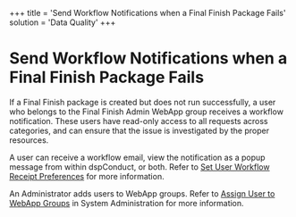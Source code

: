+++
title = 'Send Workflow Notifications when a Final Finish Package Fails'
solution = 'Data Quality'
+++

# Send Workflow Notifications when a Final Finish Package Fails

If a Final Finish package is created but does not run successfully, a
user who belongs to the Final Finish Admin WebApp group receives a
workflow notification. These users have read-only access to all requests
across categories, and can ensure that the issue is investigated by the
proper resources.

A user can receive a workflow email, view the notification as a popup
message from within dspConduct, or both. Refer to [Set User Workflow
Receipt Preferences](Set_User_Workflow_Receipt_Preferences.htm) for more
information.

An Administrator adds users to WebApp groups. Refer to [Assign User to
WebApp
Groups](../../../Platform/Sys_Admin/Use_Cases/Assign_Users_to_WebApp_Groups.htm)
in System Administration for more information.
